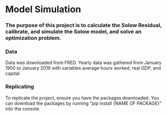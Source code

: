 # Model Simulation

### The purpose of this project is to calculate the Solow Residual, calibrate, and simulate the Solow model, and solve an optimization problem. 

### Data

Data was downloaded from FRED. Yearly data was gathered from January 1950 to January 2019 with variables average hours worked, real GDP, and capital. 

### Replicating
To replicate the project, ensure you have the packages downloaded. You can download the packages by running "pip install {NAME OF PACKAGE}" into the console. 
